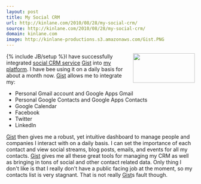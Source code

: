 ```yaml
---
layout: post
title: My Social CRM
url: http://kinlane.com/2010/08/28/my-social-crm/
source: http://kinlane.com/2010/08/28/my-social-crm/
domain: kinlane.com
image: http://kinlane-productions.s3.amazonaws.com/Gist.PNG
---
```

{% include JB/setup %}<img class="alignnone c1" title="Gist" src="http://kinlane-productions.s3.amazonaws.com/Gist.PNG" alt="" width="165" height="79" align="right" />I have successfully integrated <a href="http://gist.com/" target="_blank">social CRM service</a> <a href="http://gist.com/" target="_blank">Gist</a> into <a href="http://www.kinlane.com/platform/" target="_self">my platform</a>. I have bee using it on a daily basis for about a month now. <a href="http://gist.com/" target="_blank">Gist</a> allows me to integrate my:
<ul class="mainlist">
     <li>Personal Gmail account and Google Apps Gmail
     </li>
     <li>Personal Google Contacts and Google Apps Contacts
     </li>
     <li>Google Calendar
     </li>
     <li>Facebook
     </li>
     <li>Twitter
     </li>
     <li>LinkedIn
     </li>
</ul><a href="http://gist.com/" target="_blank">Gist</a> then gives me a robust, yet intuitive dashboard to manage people and companies I interact with on a daily basis. I can set the importance of each contact and view social streams, blog posts, emails, and events for all my contacts. <a href="http://gist.com/" target="_blank">Gist</a> gives me all these great tools for managing my CRM as well as bringing in tons of social and other contact related data. Only thing I don't like is that I really don't have a public facing job at the moment, so my contacts list is very stagnant. That is not really <a href="http://gist.com/" target="_blank">Gist</a>s fault though.